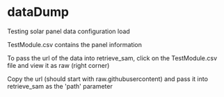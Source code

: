 # dataDump
Testing solar panel data configuration load

TestModule.csv contains the panel information

To pass the url of the data into retrieve_sam, click on the TestModule.csv file and view it as raw (right corner)

Copy the url (should start with raw.githubusercontent) and pass it into retrieve_sam as the 'path' parameter
